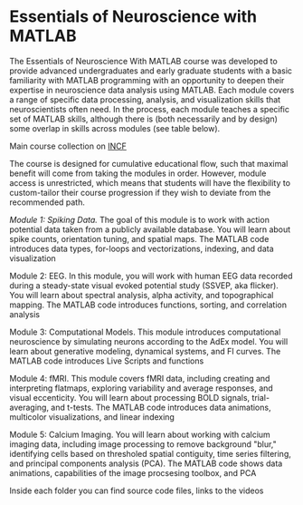 # Essentials of Neuroscience with MATLAB

The Essentials of Neuroscience With MATLAB course was developed to provide advanced undergraduates and early graduate students with a basic familiarity with MATLAB programming with an opportunity to deepen their expertise in neuroscience data analysis using MATLAB. Each module covers a range of specific data processing, analysis, and visualization skills that neuroscientists often need. In the process, each module teaches a specific set of MATLAB skills, although there is (both necessarily and by design) some overlap in skills across modules (see table below).

Main course collection on [INCF](https://training.incf.org/collection/essentials-neuroscience-matlab)

The course is designed for cumulative educational flow, such that maximal benefit will come from taking the modules in order. However, module access is unrestricted, which means that students will have the flexibility to custom-tailor their course progression if they wish to deviate from the recommended path.

*Module 1: Spiking Data.* The goal of this module is to work with action potential data taken from a publicly available database. You will learn about spike counts, orientation tuning, and spatial maps. The MATLAB code introduces data types, for-loops and vectorizations, indexing, and data visualization
 
Module 2: EEG. In this module, you will work with human EEG data recorded during a steady-state visual evoked potential study (SSVEP, aka flicker). You will learn about spectral analysis, alpha activity, and topographical mapping. The MATLAB code introduces functions, sorting, and correlation analysis
 
Module 3: Computational Models. This module introduces computational neuroscience by simulating neurons according to the AdEx model. You will learn about generative modeling, dynamical systems, and FI curves. The MATLAB code introduces Live Scripts and functions
 
Module 4: fMRI. This module covers fMRI data, including creating and interpreting flatmaps, exploring variability and average responses, and visual eccenticity. You will learn about processing BOLD signals, trial-averaging, and t-tests. The MATLAB code introduces data animations, multicolor visualizations, and linear indexing
 
Module 5: Calcium Imaging. You will learn about working with calcium imaging data, including image processing to remove background "blur," identifying cells based on thresholed spatial contiguity, time series filtering, and principal components analysis (PCA). The MATLAB code shows data animations, capabilities of the image procsesing toolbox, and PCA



Inside each folder you can find source code files, links to the videos 

